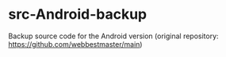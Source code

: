 # src-Android-backup
Backup source code for the Android version (original repository: https://github.com/webbestmaster/main)
